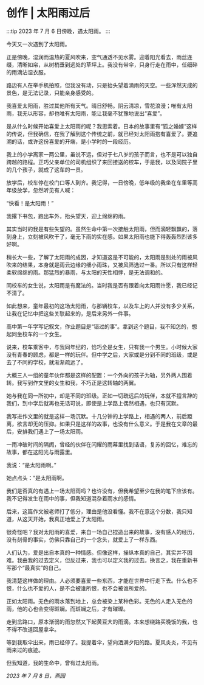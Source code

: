 # 创作 | 太阳雨过后

:::tip
2023 年 7 月 6 日傍晚，遇太阳雨。
:::

今天又一次遇到了太阳雨。

正是傍晚，湿润而温热的夏风吹来，空气通透不见水雾。迎着阳光看去，雨丝连缀，清晰如帘，从树梢垂到远处的草坪上。我没有带伞，只身行走在雨中，任细碎的雨滴沾湿衣服。

路边有人在举手机拍照，但我没有动，只是抬头望着滴雨的天空。一些浑然天成的景色，是无法记录，只能亲身感受的。

我喜爱太阳雨，胜过其他所有天气。晴日舒畅。阴云清凉，雪花浪漫；唯有太阳雨，我无以形容，却也唯有太阳雨，能让我毫不犹豫地说出“喜爱”。

是从什么时候开始喜爱上太阳雨的呢？我思索着。日本的故事里有“狐之婚嫁”这样的传说，但我确信，在我了解到这个传统之前，就已经对太阳雨抱有喜爱了。要追溯的话，或许这份喜爱的开端，是小学时的一段经历。

我上的小学离家一两公里，虽说不远，但对于七八岁的孩子而言，也不是可以独自跨越的路程。正巧父亲单位的司机组织了来回接送的校车，于是我，以及同院子里的几个孩子，就成了这车的一员。

放学后，校车停在校门口等人到齐。我记得，一日傍晚，低年级的我坐在车里等高年级放学，忽然听见有人喊：

“快看！是太阳雨！”

我撂下书包，跑出车外，抬头望天，迎上绵绵的雨。

其实当时的我是有些失望的。虽然生命中第一次接触太阳雨，但而滴轻飘飘的，落到身上，立刻被风吹干了，毫无下雨的实在感。如果太阳雨也能下得轰轰烈烈该多好啊。

稍长大一些，了解了太阳雨的成因，才知道这是不可能的，太阳雨是别处的雨被风吹来的结果，本身就是雨云边缘的细小雨珠，又被风筛选过一番。所以只有这样轻柔软绵绵的雨。那猛烈的暴雨，与太阳的天性相悖，是无法调和的。

同校车的女生说，太阳雨是有魔法的。当时我是否有跟着向太阳雨许愿，我已经记不清了。

如此想来，童年最初的这场太阳雨，与那辆校车，以及车上的人并没有多少关系，让我在记忆中把这些关联起来的，是后来另外一件事。

高中第一年学写记叙文，作业题目是“错过的事”。拿到这个题目，我不知怎的，想起同坐校车的一个女生。

说来，校车乘客中，与我同年纪的，恰巧全是女生，只有我一个男生。小时候大家没有青春的顾虑，都是一样的玩伴。但中学之后，大家或是分到不同的班级，或是去了不同的学校，就渐渐疏远了。

大概三人一组的童年伙伴都是这样的配置：一个外向的孩子为轴，另外两人围着转。我写到作文里的女生和我，不巧正是这转轴的两翼。

她与我在同一所初中，却是不同的班级。正如一切疏远后的玩伴，本就不擅言辞的我们，到中学后就再也无话可说，即使是上学路上偶然相遇，也只有沉默。

我写进作文里的就是这样一场沉默。十几分钟的上学路上，相遇的两人，前后距离，欲言却无的压抑。如果只是这样的故事，也没有什么意义。于是我在文章的最后，安排我们遇上了一场太阳雨。

一雨冲破时间的隔阂，曾经的伙伴在闪耀的雨幕里找到话语，复苏的回忆，难忘的故事，都在这阳光与雨露里。

我说：“是太阳雨啊。”

她点点头：“是太阳雨啊。

我们是否真的有遇上一场太阳雨吗？也许没有，但我希望至少在我的笔下应该有。我不记得发生在雨中的事，但我知道混杂着雨水的感情。

后来，这篇作文被老师打了低分，理由是他没看懂。我不在意这个分数，我只知道，从这天开始，我真正地爱上了太阳雨。

很奇怪吧？我对太阳雨的喜爱，来自一场自己捏造出来的故事，没有感人的经历，没有刻骨的事实，仿佛只靠自己的一个念头，就爱上了一样东西。

人们认为，爱是出自本真的一种情感。但像这样，操纵本真的自己，其实并不困难。我由我的过去定义，但反过来，我也可以定义我的过去。换言之，我在重新书写那个“最真实”的自己。

我清楚这样做的理由。人必须要喜爱一些东西，才能在世界中行走下去。什么也不恨，什么也不爱的人，是不会被谁所恨，也不会被谁所爱的。

正如太阳雨。无色的雨水落到地上，总会被染上某种色彩。无色的人走入无色的雨，他的心也会变得斑斓。而斑斓之后，才有璀璨。

走到岔路口，原本渐弱的雨忽然又下起黄豆大的雨滴。本来想绕路买晚饭的我，也不得不改道回屋拿伞。

等到我取伞出来，雨已经停了。我提着伞，望向洒满夕阳的路。夏风炎炎，不见有雨来过的痕迹。

但我知道，我的生命中，曾有过太阳雨。

_2023 年 7 月 8 日，燕园_
